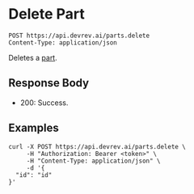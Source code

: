 # Delete Part

```http
POST https://api.devrev.ai/parts.delete
Content-Type: application/json
```

Deletes a [part](https://devrev.ai/docs/product/parts).



## Response Body

- 200: Success.

## Examples

```shell
curl -X POST https://api.devrev.ai/parts.delete \
     -H "Authorization: Bearer <token>" \
     -H "Content-Type: application/json" \
     -d '{
  "id": "id"
}'
```